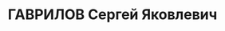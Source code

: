 ---
title: ГАВРИЛОВ Сергей Яковлевич
description: "Род. в 1905, г. Муром. Проживал: г. Муром. Техник \n  Арестован 04.12.1936.\
  \ Приговор: 10 лет лишения свободы"
---